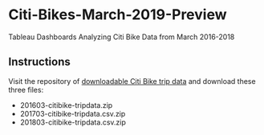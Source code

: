 # Citi-Bikes-March-2019-Preview
Tableau Dashboards Analyzing Citi Bike Data from March 2016-2018

## Instructions
Visit the repository of [downloadable Citi Bike trip data](https://s3.amazonaws.com/tripdata/index.html) and download these three files: 
* 201603-citibike-tripdata.zip
* 201703-citibike-tripdata.csv.zip
* 201803-citibike-tripdata.csv.zip
